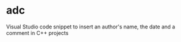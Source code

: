 # adc
Visual Studio code snippet to insert an author's name, the date and a comment in C++ projects
